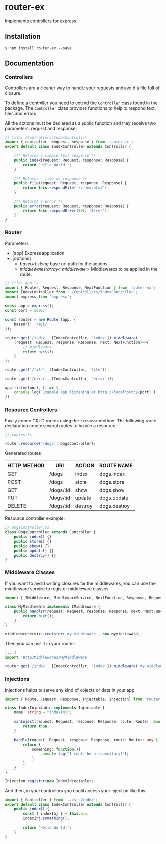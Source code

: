 # router-ex
Implements controllers for express
## Installation

```
$ npm install router-ex --save
```


## Documentation

### Controllers
Controllers are a cleaner way to handle your requests and avoid a file full of closure.

To define a controller you need to extend the `Controller` class found in the package. The `Controller` class provides functions to help to respond text, files and errors.

All the actions must be declared as a public function and they receive two parameters: request and response.


```ts
// file: /Controllers/IndexController
import { Controller, Request, Response } from 'router-ex';
export default class IndexController extends Controller {

    /** Returns a simple text response */
    public index(request: Request, response: Response) {
        return 'Hello World!';
    }

    /** Returns a file as response */
    public file(request: Request, response: Response) {
        return this.respondFile('/index.html');
    }

    /** Returns a error */
    public error(request: Request, response: Response) {
        return this.respondError(500, 'Error');
    }
}
```


### Router

Parameters
- [app] Express application
- [options]
    - *baseUrl:string* base url path for the actions
    - *middlewares:array< middleware >* Middlewares to be applied in the route.  

```ts
// file: App.ts
import { Router, Request, Response, NextFunction } from 'router-ex';
import IndexController from './Controllers/IndexController';
import express from 'express';

const app = express();
const port = 3000;

const router = new Router(app, {
    baseUrl: '/api/'
});

router.get('/index', [IndexController, 'index']).middleware(
    (request: Request, response: Response, next: NextFunction)=>{
        // middleware
        return next();
    }
);

router.get('/file', [IndexController, 'file']);

router.get('/error', [IndexController, 'error']);

app.listen(port, () => {
    console.log(`Example app listening at http://localhost:${port}`)
})
```

### Resource Controllers

Easily create CRUD routes using the `resource` method. The following route declaration create several routes to handle a resource.

```ts
// routes.ts

router.resource('/dogs', DogsController);
```
Generated routes:

| HTTP METHOD | URI       | ACTION | ROUTE NAME  |
|-------------|-----------|--------|-------------|
| GET         | /dogs     | index  | dogs.index  |
| POST        | /dogs     | store  | dogs.store  |
| GET         | /dogs/:id | show   | dogs.show   |
| PUT         | /dogs/:id | update | dogs.update |
| DELETE      | /dogs/:id | destroy| dogs.destroy|


Resource controller example:
```ts
// DogsController.ts
class DogsController extends Controller {
    public index() {}
    public store() {}
    public show() {}
    public update() {}
    public destroy() {}
}
```


### Middleware Classes

If you want to avoid writing closures for the middlewares, you can use the middleware service to register middleware classes.

```ts
import { IMiddleware, MiddlewareService, NextFunction, Response, Request } from "router-ex";

class MyMiddleware implements IMiddleware {
    public handler(request: Request, response: Response, next: NextFunction) {
        return next();
    }
}

MiddlewareService.register('my-middleware', new MyMiddleware);
```

Then you can use it in your router:

```ts
[...]
import 'Http/Middlewares/MyMiddleware'

router.get('/index', [IndexController, 'index']).middleware('my-middleware');
```

### Injections

Injections helps to serve any kind of objects or data in your app.

```ts
import { Route, Request, Response, Injectable, Injection} from "router-ex";

class IndexInjectable implements Injectable {
    name: string = "indexInj";
    
    canInject(request: Request, response: Response, route: Route): Boolean {
        return true;
    }

    handle(request: Request, response: Response, route: Route): any {
        return {
            something: function(){
                console.log("I could be a repository!");
            }
        }
    }
}

Injection.register(new IndexInjectable);
```

And then, in your controllers you could access your injection like this:
```ts
import { Controller } from '../src/index';
export default class IndexController extends Controller {
    public index() {
        const { indexInj } = this.app;
        indexInj.something();
        
        return 'Hello World!';
    }
}
```
